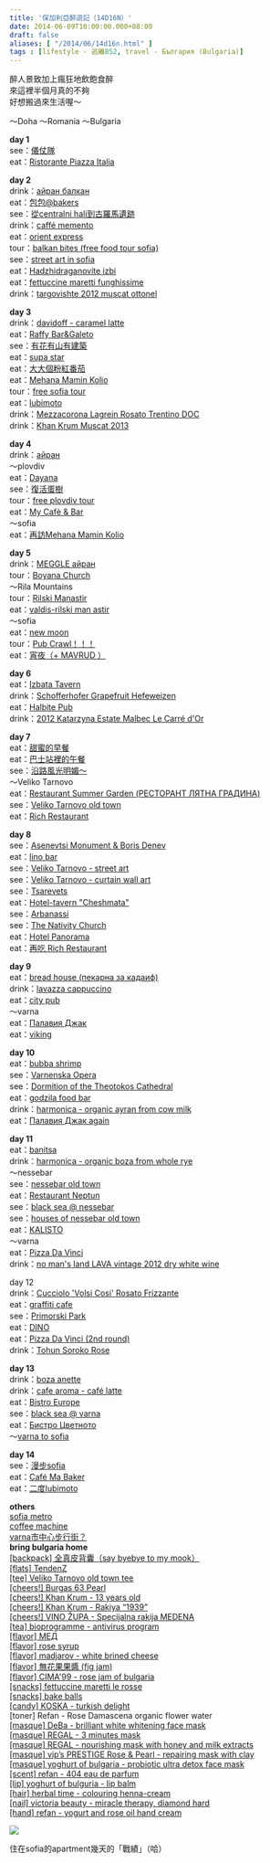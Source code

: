 ```yaml
---
title: '保加利亞醉遊記（14D16N）'
date: 2014-06-09T10:00:00.000+08:00
draft: false
aliases: [ "/2014/06/14d16n.html" ]
tags : [lifestyle - 逃離852, travel - България (Bulgaria)]
---
```


醉人景致加上瘋狂地飲飽食醉  
來這裡半個月真的不夠  
好想搬過來生活喔～  
  
～Doha ～Romania ～Bulgaria  
  
**day 1**  
see：[儀仗隊](http://www.hidie.net/2014/05/day1.html)  
eat：[Ristorante Piazza Italia](http://www.hidie.net/2014/05/day1_11.html)  
  
**day 2**  
drink：[айран балкан](http://www.hidie.net/2014/05/day2.html)  
eat：[包包@bakers](http://www.hidie.net/2014/05/day2bakers.html)  
see：[從centralni hali到古羅馬遺跡](http://www.hidie.net/2014/05/centralni-hali.html)  
drink：[caffé memento](http://www.hidie.net/2014/05/day2caffe-memento.html)  
eat：[orient express](http://www.hidie.net/2014/05/day2orient-express.html)  
tour：[balkan bites (free food tour sofia)](http://www.hidie.net/2014/05/day2balkan-bites-free-food-tour-sofia.html)  
see：[street art in sofia](http://www.hidie.net/2014/05/street-art-in-sofia.html)  
eat：[Hadzhidraganovite izbi](http://www.hidie.net/2014/05/day2hadzhidraganovite-izbi.html)  
eat：[fettuccine maretti funghissime](http://www.hidie.net/2014/05/day2fettuccine-maretti-funghissime.html)  
drink：[targovishte 2012 muscat ottonel](http://www.hidie.net/2014/05/day2targovishte-2012-muscat-ottonel.html)  
  
**day 3**  
drink：[davidoff - caramel latte](http://www.hidie.net/2014/05/day3davidoff-caramel-latte.html)  
eat：[Raffy Bar&Galeto](http://www.hidie.net/2014/05/day3raffy-bar.html)  
see：[有花有山有建築](http://www.hidie.net/2014/05/blog-post_15.html)  
eat：[supa star](http://www.hidie.net/2014/05/day3supa-star.html)  
eat：[大大個粉紅番茄](http://www.hidie.net/2014/05/day3.html)  
eat：[Mehana Mamin Kolio](http://www.hidie.net/2014/05/day3mehana-mamin-kolio.html)  
tour：[free sofia tour](http://www.hidie.net/2014/05/free-sofia-tour.html)  
eat：[lubimoto](http://www.hidie.net/2014/05/day3lubimoto.html)  
drink：[Mezzacorona Lagrein Rosato Trentino DOC](http://www.hidie.net/2014/05/day3mezzacorona-lagrein-rosato-trentino.html)  
drink：[Khan Krum Muscat 2013](http://www.hidie.net/2014/05/day3khan-krum-muscat-2013.html)  
  
**day 4**  
drink：[айран](http://www.hidie.net/2014/05/day4_18.html)  
～plovdiv  
eat：[Dayana](http://www.hidie.net/2014/05/day4dayana.html)  
see：[復活蛋樹](http://www.hidie.net/2014/05/day4_8548.html)  
tour：[free plovdiv tour](http://www.hidie.net/2014/05/free-plovdiv-tour.html)  
eat：[My Cafè & Bar](http://www.hidie.net/2014/05/day4my-cafe-bar.html)  
～sofia  
eat：[再訪Mehana Mamin Kolio](http://www.hidie.net/2014/05/day4mehana-mamin-kolio.html)  
  
**day 5**  
drink：[MEGGLE айран](http://www.hidie.net/2014/05/day5meggle.html)  
tour：[Boyana Church](http://www.hidie.net/2014/05/boyana-church.html)  
～Rila Mountains  
tour：[Rilski Manastir](http://www.hidie.net/2014/05/rilski-manastir.html)  
eat：[valdis-rilski man astir](http://www.hidie.net/2014/05/day5valdis-rilski-manastir.html)  
～sofia  
eat：[new moon](http://www.hidie.net/2014/05/day5new-moon.html)  
tour：[Pub Crawl！！！](http://www.hidie.net/2014/05/pub-crawl.html)  
eat：[宵夜（+ MAVRUD ）](http://www.hidie.net/2014/05/day5mabpya.html)  
  
**day 6**  
eat：[Izbata Tavern](http://www.hidie.net/2014/05/day6izbata-tavern.html)  
drink：[Schofferhofer Grapefruit Hefeweizen](http://www.hidie.net/2014/05/day6schofferhofer-grapefruit-hefeweizen.html)  
eat：[Halbite Pub](http://www.hidie.net/2014/05/day6halbite-pub.html)  
drink：[2012 Katarzyna Estate Malbec Le Carré d'Or](http://www.hidie.net/2014/05/day62012-katarzyna-estate-malbec-le.html)  
  
**day 7**  
eat：[甜蜜的早餐](http://www.hidie.net/2014/05/day7.html)  
eat：[巴士站裡的午餐](http://www.hidie.net/2014/05/day7_23.html)  
see：[沿路風光明媚～](http://www.hidie.net/2014/05/day7_24.html)  
～Veliko Tarnovo  
eat：[Restaurant Summer Garden (РЕСТОРАНТ ЛЯТНА ГРАДИНА)](http://www.hidie.net/2014/05/day7_5440.html)  
see：[Veliko Tarnovo old town](http://www.hidie.net/2014/05/veliko-tarnovo-old-town.html)  
eat：[Rich Restaurant](http://www.hidie.net/2014/05/day7rich-restaurant.html)  
  
**day 8**  
see：[Asenevtsi Monument & Boris Denev](http://www.hidie.net/2014/05/asenevtsi-monument-boris-denev.html)  
eat：[lino bar](http://www.hidie.net/2014/05/day8lino-bar.html)  
see：[Veliko Tarnovo - street art](http://www.hidie.net/2014/05/veliko-tarnovo-street-art.html)  
see：[Veliko Tarnovo - curtain wall art](http://www.hidie.net/2014/05/veliko-tarnovo-curtain-wall-art.html)  
see：[Tsarevets](http://www.hidie.net/2014/05/tsarevets.html)  
eat：[Hotel-tavern "Cheshmata"](http://www.hidie.net/2014/05/day8hotel-tavern-cheshmata.html)  
see：[Arbanassi](http://www.hidie.net/2014/05/arbanassi.html)  
see：[The Nativity Church](http://www.hidie.net/2014/05/nativity-church.html)  
eat：[Hotel Panorama](http://www.hidie.net/2014/05/day8hotel-panorama.html)  
eat：[再吃 Rich Restaurant](http://www.hidie.net/2014/05/day8-rich-restaurant.html)  
  
**day 9**  
eat：[bread house (пекарна за кадаиф)](http://www.hidie.net/2014/05/day9bread-house.html)  
drink：[lavazza cappuccino](http://www.hidie.net/2014/05/day9lavazza-cappuccino.html)  
eat：[city pub](http://www.hidie.net/2014/05/day9city-pub.html)  
～varna  
eat：[Палавия Джак](http://www.hidie.net/2014/05/day9.html)  
eat：[viking](http://www.hidie.net/2014/05/day9viking.html)  
  
**day 10**  
eat：[bubba shrimp](http://www.hidie.net/2014/05/day10bubba-shrimp.html)  
see：[Varnenska Opera](http://www.hidie.net/2014/05/varnenska-opera.html)  
see：[Dormition of the Theotokos Cathedral](http://www.hidie.net/2014/05/dormition-of-theotokos-cathedral.html)  
eat：[godzila food bar](http://www.hidie.net/2014/06/day10godzila-food-bar.html)  
drink：[harmonica - organic ayran from cow milk](http://www.hidie.net/2014/06/day10harmonica-organic-ayran-from-cow.html)  
eat：[Палавия Джак again](http://www.hidie.net/2014/06/day10-again.html)  
  
**day 11**  
eat：[banitsa](http://www.hidie.net/2014/06/day11banitsa.html)  
drink：[harmonica - organic boza from whole rye](http://www.hidie.net/2014/06/day11harmonica-organic-boza-from-whole.html)  
～nessebar  
see：[nessebar old town](http://www.hidie.net/2014/06/nessebar-old-town.html)  
eat：[Restaurant Neptun](http://www.hidie.net/2014/06/day11restaurant-neptun.html)  
see：[black sea @ nessebar](http://www.hidie.net/2014/06/black-sea-nessebar.html)  
see：[houses of nessebar old town](http://www.hidie.net/2014/06/houses-of-nessebar-old-town.html)  
eat：[KALISTO](http://www.hidie.net/2014/06/day11kalisto.html)  
～varna  
eat：[Pizza Da Vinci](http://www.hidie.net/2014/06/day11pizza-da-vinci.html)  
drink：[no man's land LAVA vintage 2012 dry white wine](http://www.hidie.net/2014/06/day11no-mans-land-lava-vintage-2012-dry.html)  
  
day 12  
drink：[Cucciolo 'Volsi Cosi' Rosato Frizzante](http://www.hidie.net/2014/06/day12cucciolo-volsi-cosi-rosato.html)  
eat：[graffiti cafe](http://www.hidie.net/2014/06/day12graffiti-cafe.html)  
see：[Primorski Park](http://www.hidie.net/2014/06/primorski-park.html)  
eat：[DINO](http://www.hidie.net/2014/06/day12dino.html)  
eat：[Pizza Da Vinci (2nd round)](http://www.hidie.net/2014/06/day12pizza-da-vinci-2nd-round.html)  
drink：[Tohun Soroko Rose](http://www.hidie.net/2014/06/day12tohun-soroko-rose.html)  
  
**day 13**  
drink：[boza anette](http://www.hidie.net/2014/06/day13boza-anette.html)  
drink：[cafe aroma - café latte](http://www.hidie.net/2014/06/day13cafe-aroma-caffe-latte.html)  
eat：[Bistro Europe](http://www.hidie.net/2014/06/day13bistro-europe.html)  
see：[black sea @ varna](http://www.hidie.net/2014/06/black-sea-varna.html)  
eat：[Бистро Цветното](http://www.hidie.net/2014/06/day13.html)  
～[varna to sofia](http://www.hidie.net/2014/06/day13varna-to-sofia.html)  
  
**day 14**  
see：[漫步sofia](http://www.hidie.net/2014/06/sofia.html)  
eat：[Café Ma Baker](http://www.hidie.net/2014/06/day14cafe-ma-baker.html)  
eat：[二度lubimoto](http://www.hidie.net/2014/06/day14lubimoto.html)  
  
**others**  
[sofia metro](http://www.hidie.net/2014/05/sofia-metro.html)  
[coffee machine](http://www.hidie.net/2014/05/day8coffee-machine.html)  
[varna市中心步行街？](http://www.hidie.net/2014/05/varna.html)  
**bring bulgaria home**  
[\[backpack\] 全真皮背囊（say byebye to my mook）](http://www.hidie.net/2014/05/say-byebye-to-my-mook.html)  
[\[flats\] TendenZ](http://www.hidie.net/2014/06/flats-tendenz.html)  
[\[tee\] Veliko Tarnovo old town tee](http://www.hidie.net/2014/05/veliko-tarnovo-old-town-tee.html)  
[\[cheers!\] Burgas 63 Pearl](http://www.hidie.net/2014/06/cheers-burgas-63-pearl.html)  
[\[cheers!\] Khan Krum - 13 years old](http://www.hidie.net/2014/06/cheers-khan-krum-13-years-old.html)  
[\[cheers!\] Khan Krum - Rakiya “1939”](http://www.hidie.net/2014/06/cheers-khan-krum-rakiya-1939.html)  
[\[cheers!\] VINO ŽUPA - Specijalna rakija MEDENA](http://www.hidie.net/2014/06/cheers-vino-zupa-specijalna-rakija.html)  
[\[tea\] bioprogramme - antivirus program](http://www.hidie.net/2014/06/tea-bioprogramme-antivirus-program.html)  
[\[flavor\] МЕД](http://www.hidie.net/2014/06/blog-post.html)  
[\[flavor\] rose syrup](http://www.hidie.net/2014/06/rose-syrup.html)  
[\[flavor\] madjarov - white brined cheese](http://www.hidie.net/2014/06/madjarov-white-brined-cheese.html)  
[\[flavor\] 無花果果醬 (fig jam)](http://www.hidie.net/2014/07/fig-jam.html)  
[\[flavor\] CIMA'99 - rose jam of bulgaria](http://www.hidie.net/2014/12/cima99-rose-jam-of-bulgaria.html)  
[\[snacks\] fettuccine maretti le rosse](http://www.hidie.net/2014/06/fettuccine-maretti-le-rosse.html)  
[\[snacks\] bake balls](http://www.hidie.net/2014/06/bake-balls-cheese-flavoured-mushroom.html)  
[\[candy\] KOSKA - turkish delight](http://www.hidie.net/2014/06/candy-koska-turkish-delight.html)  
\[toner\] Refan - Rose Damascena organic flower water  
[\[masque\] DeBa - brilliant white whitening face mask](http://www.hidie.net/2014/06/masque-deba-brilliant-white-whitening.html)  
[\[masque\] REGAL - 3 minutes mask](http://www.hidie.net/2014/06/masque-regal-3-minutes-mask.html)  
[\[masque\] REGAL - nourishing mask with honey and milk extracts](http://www.hidie.net/2014/06/masque-regal-nourishing-mask-with-honey.html)  
[\[masque\] vip’s PRESTIGE Rose & Pearl - repairing mask with clay](http://www.hidie.net/2014/06/masque-vips-prestige-rose-pearl.html)  
[\[masque\] yoghurt of bulgaria - probiotic ultra detox face mask](http://www.hidie.net/2014/06/masque-yoghurt-of-bulgaria-probiotic.html)  
[\[scent\] refan - 404 eau de parfum](http://www.hidie.net/2014/06/refan-404-eau-de-parfum.html)  
[\[lip\] yoghurt of bulguria - lip balm](http://www.hidie.net/2014/06/lip-yoghurt-of-bulguria-lip-balm.html)  
[\[hair\] herbal time - colouring henna-cream](http://www.hidie.net/2014/06/hair-herbal-time-colouring-henna-cream.html)  
[\[nail\] victoria beauty - miracle therapy, diamond hard](http://www.hidie.net/2014/06/nail-victoria-beauty-miracle-therapy.html)  
[\[hand\] refan - yogurt and rose oil hand cream](http://www.hidie.net/2014/06/hand-refan-yogurt-and-rose-oil-hand.html)  

  

[![](https://1.bp.blogspot.com/-BWSX2MHP3y8/XDNZld75iXI/AAAAAAAAFDg/0TeoeSOo2ys5RQM5U9-jaK90liYnxaiSACLcBGAs/s640/122.jpg)](https://1.bp.blogspot.com/-BWSX2MHP3y8/XDNZld75iXI/AAAAAAAAFDg/0TeoeSOo2ys5RQM5U9-jaK90liYnxaiSACLcBGAs/s1600/122.jpg)

住在sofia的apartment幾天的「戰績」（哈）